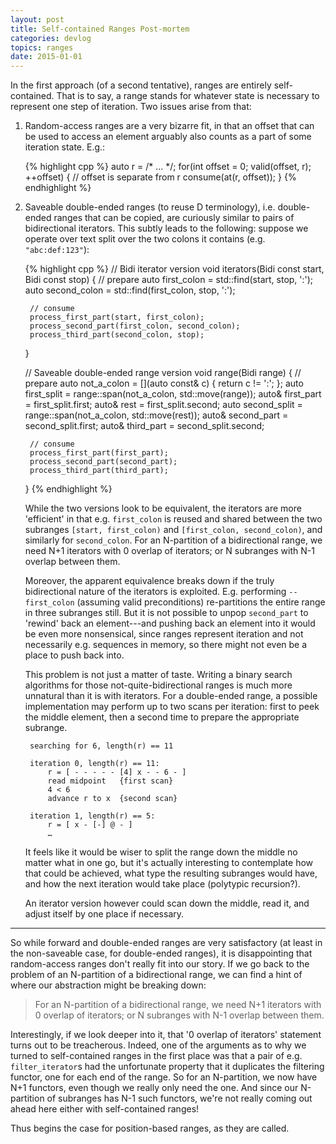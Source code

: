 ```yaml
---
layout: post
title: Self-contained Ranges Post-mortem
categories: devlog
topics: ranges
date: 2015-01-01
---
```


In the first approach (of a second tentative), ranges are entirely
self-contained. That is to say, a range stands for whatever
state is necessary to represent one step of iteration. Two issues arise from
that:

1) Random-access ranges are a very bizarre fit, in that an offset that can be used
    to access an element arguably also counts as a part of some iteration state. E.g.:

    {% highlight cpp %}
    auto r = /* ... */;
    for(int offset = 0; valid(offset, r); ++offset) {
        // offset is separate from r
        consume(at(r, offset));
    }
    {% endhighlight %}

1) Saveable double-ended ranges (to reuse D terminology), i.e. double-ended
    ranges that can be copied, are curiously similar to pairs of bidirectional
    iterators. This subtly leads to the following: suppose we operate over text
    split over the two colons it contains (e.g. `"abc:def:123"`):

    {% highlight cpp %}
    // Bidi iterator version
    void iterators(Bidi const start, Bidi const stop)
    {
        // prepare
        auto first_colon  = std::find(start, stop, ':');
        auto second_colon = std::find(first_colon, stop, ':');

        // consume
        process_first_part(start, first_colon);
        process_second_part(first_colon, second_colon);
        process_third_part(second_colon, stop);
    }

    // Saveable double-ended range version
    void range(Bidi range)
    {
        // prepare
        auto not_a_colon = [](auto const& c) { return c != ':'; };
        auto first_split = range::span(not_a_colon, std::move(range));
        auto& first_part = first_split.first;
        auto& rest       = first_split.second;
        auto second_split = range::span(not_a_colon, std::move(rest));
        auto& second_part = second_split.first;
        auto& third_part  = second_split.second;

        // consume
        process_first_part(first_part);
        process_second_part(second_part);
        process_third_part(third_part);
    }
    {% endhighlight %}

    While the two versions look to be equivalent, the iterators are more 'efficient' in that e.g.
    `first_colon` is reused and shared between the two subranges `[start, first_colon)` and
    `[first_colon, second_colon)`, and similarly for `second_colon`. For an N-partition of a
    bidirectional range, we need N+1 iterators with 0 overlap of iterators; or N subranges
    with N-1 overlap between them.

    Moreover, the apparent equivalence breaks down if the truly bidirectional nature
    of the iterators is exploited. E.g. performing `--first_colon` (assuming valid preconditions)
    re-partitions the entire range in three subranges still. But it is not possible to unpop
    `second_part` to 'rewind' back an element---and pushing back an element into it would be even more
    nonsensical, since ranges represent iteration and not necessarily e.g. sequences in
    memory, so there might not even be a place to push back into.

    This problem is not just a matter of taste. Writing a binary search algorithms for those
    not-quite-bidirectional ranges is much more unnatural than it is with iterators. For a
    double-ended range, a possible implementation may perform up to two scans per iteration:
    first to peek the middle element, then a second time to prepare the appropriate subrange.

        searching for 6, length(r) == 11

        iteration 0, length(r) == 11:
            r = [ - - - - - [4] x - - 6 - ]
            read midpoint   {first scan}
            4 < 6
            advance r to x  {second scan}

        iteration 1, length(r) == 5:
            r = [ x - [-] @ - ]
            …

    It feels like it would be wiser to split the range down the middle no matter what in one go,
    but it's actually interesting to contemplate how that could be achieved, what type the
    resulting subranges would have, and how the next iteration would take place (polytypic recursion?).

    An iterator version however could scan down the middle, read it, and adjust itself by one place if
    necessary.

---

So while forward and double-ended ranges are very satisfactory (at least in the non-saveable case, for
double-ended ranges), it is disappointing that random-access ranges don't really fit into our story.
If we go back to the problem of an N-partition of a bidirectional range, we can find a hint of where
our abstraction might be breaking down:

> For an N-partition of a bidirectional range, we need N+1 iterators with 0 overlap of iterators;
> or N subranges with N-1 overlap between them.

Interestingly, if we look deeper into it, that '0 overlap of iterators' statement turns out to be
treacherous. Indeed, one of the arguments as to why we turned to self-contained ranges in the first
place was that a pair of e.g. `filter_iterator`s had the unfortunate property that it duplicates the
filtering functor, one for each end of the range. So for an N-partition, we
now have N+1 functors, even though we really only need the one. And since our N-partition of subranges
has N-1 such functors, we're not really coming out ahead here either with self-contained ranges!

Thus begins the case for position-based ranges, as they are called.
